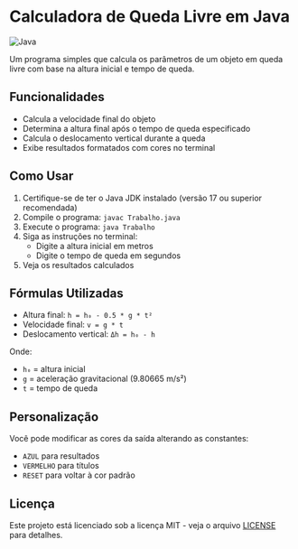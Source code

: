 # Calculadora de Queda Livre em Java

![Java](https://img.shields.io/badge/Java-17%2B-blue)

Um programa simples que calcula os parâmetros de um objeto em queda livre com base na altura inicial e tempo de queda.

## Funcionalidades

- Calcula a velocidade final do objeto
- Determina a altura final após o tempo de queda especificado
- Calcula o deslocamento vertical durante a queda
- Exibe resultados formatados com cores no terminal

## Como Usar

1. Certifique-se de ter o Java JDK instalado (versão 17 ou superior recomendada)
2. Compile o programa: `javac Trabalho.java`
3. Execute o programa: `java Trabalho`
4. Siga as instruções no terminal:
   - Digite a altura inicial em metros
   - Digite o tempo de queda em segundos
5. Veja os resultados calculados

## Fórmulas Utilizadas

- Altura final: `h = h₀ - 0.5 * g * t²`
- Velocidade final: `v = g * t`
- Deslocamento vertical: `Δh = h₀ - h`

Onde:
- `h₀` = altura inicial
- `g` = aceleração gravitacional (9.80665 m/s²)
- `t` = tempo de queda

## Personalização

Você pode modificar as cores da saída alterando as constantes:
- `AZUL` para resultados
- `VERMELHO` para títulos
- `RESET` para voltar à cor padrão

## Licença

Este projeto está licenciado sob a licença MIT - veja o arquivo [LICENSE](LICENSE) para detalhes.
